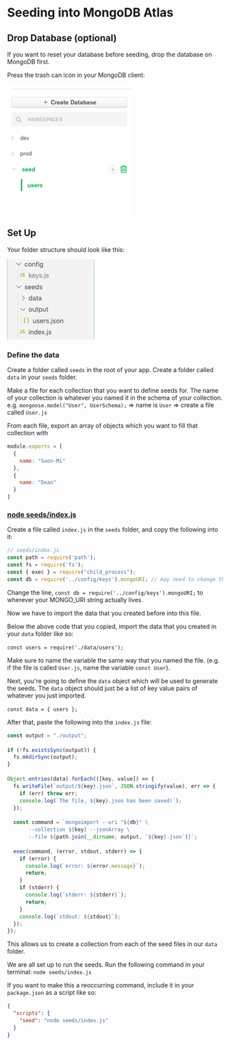 # Seeding into MongoDB Atlas

## Drop Database (optional)
If you want to reset your database before seeding, drop the database on MongoDB first.

Press the trash can icon in your MongoDB client:

![Delete Database](./assets/delete_database.png)

## Set Up
Your folder structure should look like this:

![Folder Structure](./assets/folder_structure.png)

### Define the data
Create a folder called `seeds` in the root of your app.
Create a folder called `data` in your `seeds` folder.

Make a file for each collection that you want to define seeds for. The name of your collection is whatever you named it in the schema of your collection.
e.g. `mongoose.model("User", UserSchema);` => name is `User` => create a file called `User.js`

From each file, export an array of objects which you want to fill that collection with

```javascript
module.exports = [
  {
    name: "Soon-Mi"
  },
  {
    name: "Dean"
  }
]
```

### [node seeds/index.js](https://github.com/ssoonmi/mongo-atlas-js-seed-demo/blob/master/seeds/index.js)
Create a file called `index.js` in the `seeds` folder, and copy the following into it:

```javascript
// seeds/index.js
const path = require('path');
const fs = require('fs');
const { exec } = require("child_process");
const db = require('../config/keys').mongoURI; // may need to change this line to the correct import
```

Change the line, `const db = require('../config/keys').mongoURI;` to wherever your MONGO_URI string actually lives.

Now we have to import the data that you created before into this file.

Below the above code that you copied, import the data that you created in your `data` folder like so:

`const users = require('./data/users');`

Make sure to name the variable the same way that you named the file. (e.g. if the file is called `User.js`, name the variable `const User`).

Next, you're going to define the `data` object which will be used to generate the seeds. The `data` object should just be a list of key value pairs of whatever you just imported.

`const data = { users };`

After that, paste the following into the `index.js` file:

```javascript
const output = "./output";

if (!fs.existsSync(output)) {
  fs.mkdirSync(output);
}

Object.entries(data).forEach(([key, value]) => {
  fs.writeFile(`output/${key}.json`, JSON.stringify(value), err => {
    if (err) throw err;
    console.log(`The file, ${key}.json has been saved!`);
  });

  const command = `mongoimport --uri "${db}" \
       --collection ${key} --jsonArray \
       --file ${path.join(__dirname, output, `${key}.json`)}`;

  exec(command, (error, stdout, stderr) => {
    if (error) {
      console.log(`error: ${error.message}`);
      return;
    }
    if (stderr) {
      console.log(`stderr: ${stderr}`);
      return;
    }
    console.log(`stdout: ${stdout}`);
  });
});
```

This allows us to create a collection from each of the seed files in our `data` folder.

We are all set up to run the seeds. Run the following command in your terminal: `node seeds/index.js`

If you want to make this a reoccurring command, include it in your `package.json` as a script like so:

```json
{
  "scripts": {
    "seed": "node seeds/index.js"
  }
}
```

